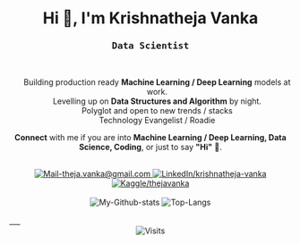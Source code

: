 <h1 align="center">Hi 👋, I'm Krishnatheja Vanka</h1>
<h3 align='center'>
    <samp>Data Scientist</samp>
</h3>

<br/>

<ul align='center' style="list-style-type:none;">
    <li>Building production ready <b>Machine Learning / Deep Learning</b> models at work.</li>
    <li>Levelling up on <b>Data Structures and Algorithm</b> by night.</li>
    <li>Polyglot and open to new trends / stacks</li>
    <li>Technology Evangelist / Roadie</li>
</ul>
<p align='center'>
    <b>Connect</b> with me if you are into <b>Machine Learning / Deep Learning, Data Science, Coding</b>, or just to say <b>"Hi"</b> 👋.
</p>

<br/>

<div align='center'>
    <a href="mailto:theja.vanka@gmail.com" target="_blank">
        <img src="https://img.shields.io/badge/Mail_Me-c14438?style=for-the-badge&logo=Gmail&logoColor=white" alt="Mail-theja.vanka@gmail.com">
    </a>
    <a href="https://www.linkedin.com/in/krishnatheja-vanka/" target="_blank">
        <img src="https://img.shields.io/badge/LinkedIn-%230077B5.svg?&style=for-the-badge&logo=linkedin&logoColor=white" alt="LinkedIn/krishnatheja-vanka">
    </a>
    <a href="https://kaggle.com/thejavanka/" target="_blank">
        <img src="https://img.shields.io/badge/Kaggle-20BEFF.svg?&style=for-the-badge&logo=kaggle&logoColor=white" alt="Kaggle/thejavanka">
    </a>
</div>

<br/>

<div align='center'>
    <img src='https://github-readme-stats.vercel.app/api?username=theja-vanka&show_icons=true&count_private=true&include_all_commits=true&custom_title=My%20Github%20Stats&hide_border=true' alt='My-Github-stats'>
    <img src='https://github-readme-stats.vercel.app/api/top-langs/?username=theja-vanka&langs_count=5&hide_border=true&hide=html,css' alt='Top-Langs'>
</div>

<br/>
___

<div align='center'>
    <img src='http://estruyf-github.azurewebsites.net/api/VisitorHit?user=theja-vanka&countColor=%230366d6' alt='Visits'>
</div>
